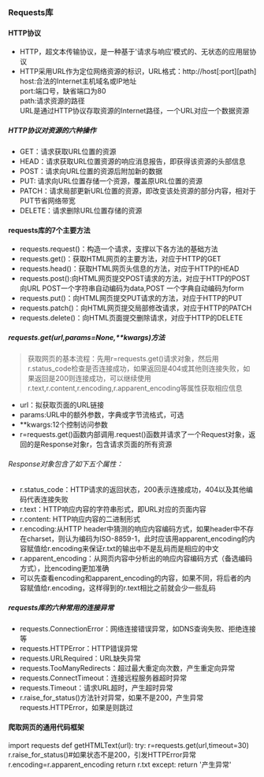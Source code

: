 ### Requests库

#### HTTP协议
- HTTP，超文本传输协议，是一种基于'请求与响应'模式的、无状态的应用层协议
- HTTP采用URL作为定位网络资源的标识，URL格式：http:\//host[:port][path]<br>
host:合法的Internet主机域名或IP地址<br>
port:端口号，缺省端口为80<br>
path:请求资源的路径<br>
URL是通过HTTP协议存取资源的Internet路径，一个URL对应一个数据资源<br>
##### HTTP协议对资源的六种操作
- GET：请求获取URL位置的资源
- HEAD：请求获取URL位置资源的响应消息报告，即获得该资源的头部信息
- POST：请求向URL位置的资源后附加新的数据
- PUT: 请求向URL位置存储一个资源，覆盖原URL位置的资源
- PATCH：请求局部更新URL位置的资源，即改变该处资源的部分内容，相对于PUT节省网络带宽
- DELETE：请求删除URL位置存储的资源

#### requests库的7个主要方法
- requests.request()：构造一个请求，支撑以下各方法的基础方法
- requests.get()：获取HTML网页的主要方法，对应于HTTP的GET
- requests.head()：获取HTML网页头信息的方法，对应于HTTP的HEAD
- requests.post():向HTML网页提交POST请求的方法，对应于HTTP的POST<br>
向URL POST一个字符串自动编码为data,POST 一个字典自动编码为form
- requests.put()：向HTML网页提交PUT请求的方法，对应于HTTP的PUT
- requests.patch()：向HTML网页提交局部修改请求，对应于HTTP的PATCH
- requests.delete()：向HTML页面提交删除请求，对应于HTTP的DELETE
##### requests.get(url,params=None,\*\*kwargs)方法
>获取网页的基本流程：先用r=requests.get()请求对象，然后用r.status_code检查是否连接成功，如果返回是404或其他则连接失败，如果返回是200则连接成功，可以继续使用r.text,r.content,r.encoding,r.apparent_encoding等属性获取相应信息
- url：拟获取页面的URL链接
- params:URL中的额外参数，字典或字节流格式，可选
- \*\*kwargs:12个控制访问参数
- r=requests.get()函数内部调用.request()函数并请求了一个Request对象，返回的是Response对象r，包含请求页面的所有资源
###### Response对象包含了如下五个属性：
- r.status_code：HTTP请求的返回状态，200表示连接成功，404以及其他编码代表连接失败
- r.text：HTTP响应内容的字符串形式，即URL对应的页面内容
- r.content: HTTP响应内容的二进制形式
- r.encoding:从HTTP header中猜测的响应内容编码方式，如果header中不存在charset，则认为编码为ISO-8859-1，此时应该用apparent_encoding的内容赋值给r.encoding来保证r.txt的输出中不是乱码而是相应的中文
- r.apparent_encoding：从网页内容中分析出的响应内容编码方式（备选编码方式），比encoding更加准确
- 可以先查看encoding和apparent_encoding的内容，如果不同，将后者的内容赋值给r.encoding，这样得到的r.text相比之前就会少一些乱码
##### requests库的六种常用的连接异常
- requests.ConnectionError：网络连接错误异常，如DNS查询失败、拒绝连接等
- requests.HTTPError：HTTP错误异常
- requests.URLRequired：URL缺失异常
- requests.TooManyRedirects：超过最大重定向次数，产生重定向异常
- requests.ConnectTimeout：连接远程服务器超时异常
- requests.Timeout：请求URL超时，产生超时异常
- r.raise_for_status()方法针对异常，如果不是200，产生异常requests.HTTPError，如果是则跳过

#### 爬取网页的通用代码框架
  import requests
  def getHTMLText(url):
      try:
          r=requests.get(url,timeout=30)
          r.raise_for_status()#如果状态不是200，引发HTTPError异常
          r.encoding=r.apparent_encoding
          return r.txt
      except:
          return '产生异常'

